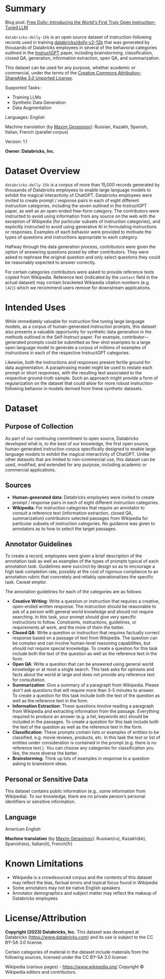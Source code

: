# Summary

Blog post: [Free Dolly: Introducing the World's First Truly Open Instruction-Tuned LLM](https://www.databricks.com/blog/2023/04/12/dolly-first-open-commercially-viable-instruction-tuned-llm)

`databricks-dolly-15k` is an open source dataset of instruction-following records used in training [databricks/dolly-v2-12b](https://huggingface.co/databricks/dolly-v2-12b) that was generated by thousands of Databricks employees in several of the behavioral categories outlined in the [InstructGPT](https://arxiv.org/abs/2203.02155) paper, including brainstorming, classification, closed QA, generation, information extraction, open QA, and summarization.

This dataset can be used for any purpose, whether academic or commercial,  under the terms of the [Creative Commons Attribution-ShareAlike 3.0 Unported License](https://creativecommons.org/licenses/by-sa/3.0/legalcode).

Supported Tasks:
- Training LLMs
- Synthetic Data Generation
- Data Augmentation

Languages: English

Machine translation (by [Maxim Gerasimov](https://github.com/Lednik7)):
Russian, Kazakh, Spanish, Italian, French (parallel corpus)

Version: 1.1

**Owner: Databricks, Inc.**


# Dataset Overview
`databricks-dolly-15k` is a corpus of more than 15,000 records generated by thousands of Databricks employees to enable large language
models to exhibit the magical interactivity of ChatGPT. Databricks employees were invited to create prompt / response pairs in each of eight different instruction categories, including the seven outlined in the InstructGPT paper, as well as an open-ended free-form category. The contributors were instructed to avoid using information from any source on the web with the exception of Wikipedia (for particular subsets of instruction categories), and explicitly instructed to avoid using generative AI in formulating instructions or responses. Examples of each behavior were provided to motivate the
types of questions and instructions appropriate to each category.

Halfway through the data generation process, contributors were given the option of answering questions posed by other contributors. They were asked to rephrase the original question and only select questions they could be reasonably expected to answer correctly.

For certain categories contributors were asked to provide reference texts copied from Wikipedia. Reference text (indicated by the `context` field in the actual dataset) may contain bracketed Wikipedia citation numbers (e.g. `[42]`) which we recommend users remove for downstream applications.


# Intended Uses
While immediately valuable for instruction fine tuning large language models, as a corpus of human-generated instruction prompts, this dataset also presents a valuable opportunity for synthetic data generation in the methods outlined in the Self-Instruct paper. For example, contributor--generated prompts could be submitted as few-shot examples to a large open language model to generate a corpus of millions of examples of instructions in each of the respective InstructGPT categories.

Likewise, both the instructions and responses present fertile ground for data augmentation. A paraphrasing model might be used to restate each prompt or short responses, with the resulting text associated to the respective ground-truth sample. Such an approach might provide a form of regularization on the dataset that could allow for more robust instruction-following behavior in models derived from these synthetic datasets.


# Dataset
## Purpose of Collection
As part of our continuing commitment to open source, Databricks developed what is, to the best of our knowledge, the first open source, human-generated instruction corpus specifically designed to enable large language models to exhibit the magical interactivity of ChatGPT. Unlike other datasets that are limited to non-commercial use, this dataset can be used, modified, and extended for any purpose, including academic or commercial applications.

## Sources
- **Human-generated data**: Databricks employees were invited to create prompt / response pairs in each of eight different instruction categories.
- **Wikipedia**: For instruction categories that require an annotator to consult a reference text (information extraction, closed QA, summarization) contributors selected passages from Wikipedia for particular subsets of instruction categories.  No guidance was given to annotators as to how to select the target passages.

## Annotator Guidelines
To create a record, employees were given a brief description of the annotation task as well as examples of the types of prompts typical of each annotation task. Guidelines were succinct by design so as to encourage a high task completion rate, possibly at the cost of rigorous compliance to an annotation rubric that concretely and reliably operationalizes the specific task.  Caveat emptor.

The annotation guidelines for each of the categories are as follows:

- **Creative Writing**: Write a question or instruction that requires a creative, open-ended written response.  The instruction should be reasonable to ask of a person with general world knowledge and should not require searching. In this task, your prompt should give very specific instructions to follow. Constraints, instructions, guidelines, or requirements all work, and the more of them the better.
- **Closed QA**: Write a question or instruction that requires factually correct response based on a passage of text from Wikipedia. The question can be complex and can involve human-level reasoning capabilities, but should not require special knowledge. To create a question for this task include both the text of the question as well as the reference text in the form.
- **Open QA**: Write a question that can be answered using general world knowledge or at most a single search. This task asks for opinions and facts about the world at large and does not provide any reference text for consultation.
- **Summarization**: Give a summary of a paragraph from Wikipedia.  Please don't ask questions that will require more than 3-5 minutes to answer. To create a question for this task include both the text of the question as well as the reference text in the form.
- **Information Extraction**: These questions involve reading a paragraph from Wikipedia and extracting information from the passage.  Everything required to produce an answer (e.g. a list, keywords etc) should be included in the passages. To create a question for this task include both the text of the question as well as the reference text in the form.
- **Classification**: These prompts contain lists or examples of entities to be classified, e.g. movie reviews, products, etc.  In this task the text or list of entities under consideration is contained in the prompt (e.g. there is no reference text.). You can choose any categories for classification you like, the more diverse the better.
- **Brainstorming**: Think up lots of examples in response to a question asking to brainstorm ideas.

## Personal or Sensitive Data
This dataset contains public information (e.g., some information from Wikipedia). To our knowledge, there are no private person’s personal identifiers or sensitive information.

## Language
American English

**Machine translation** (by [Maxim Gerasimov](https://github.com/Lednik7)):
Russian(ru), Kazakh(kk), Spanish(es), Italian(it), French(fr)

# Known Limitations
- Wikipedia is a crowdsourced corpus and the contents of this dataset may reflect the bias, factual errors and topical focus found in Wikipedia
- Some annotators may not be native English speakers
- Annotator demographics and subject matter may reflect the makeup of Databricks employees

# License/Attribution
**Copyright (2023) Databricks, Inc.**
This dataset was developed at Databricks (https://www.databricks.com) and its use is subject to the CC BY-SA 3.0 license.

Certain categories of material in the dataset include materials from the following sources, licensed under the CC BY-SA 3.0 license:

Wikipedia (various pages) - https://www.wikipedia.org/
Copyright © Wikipedia editors and contributors.
